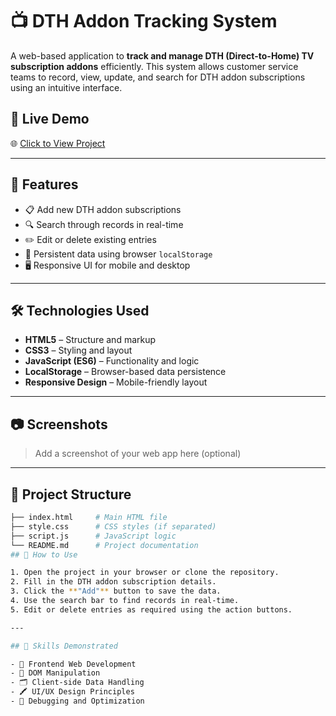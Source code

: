 # 📺 DTH Addon Tracking System

A web-based application to **track and manage DTH (Direct-to-Home) TV subscription addons** efficiently. This system allows customer service teams to record, view, update, and search for DTH addon subscriptions using an intuitive interface.

## 🚀 Live Demo

🌐 [Click to View Project](https://akash150875.github.io/New/)

---

## 📌 Features

- 📋 Add new DTH addon subscriptions
- 🔍 Search through records in real-time
- ✏️ Edit or delete existing entries
- 💾 Persistent data using browser `localStorage`
- 🖥️ Responsive UI for mobile and desktop

---

## 🛠️ Technologies Used

- **HTML5** – Structure and markup  
- **CSS3** – Styling and layout  
- **JavaScript (ES6)** – Functionality and logic  
- **LocalStorage** – Browser-based data persistence  
- **Responsive Design** – Mobile-friendly layout

---

## 📷 Screenshots

> Add a screenshot of your web app here (optional)

---

## 📁 Project Structure

```bash
├── index.html     # Main HTML file
├── style.css      # CSS styles (if separated)
├── script.js      # JavaScript logic
└── README.md      # Project documentation
## 🧩 How to Use

1. Open the project in your browser or clone the repository.
2. Fill in the DTH addon subscription details.
3. Click the **"Add"** button to save the data.
4. Use the search bar to find records in real-time.
5. Edit or delete entries as required using the action buttons.

---

## 🧠 Skills Demonstrated

- 🎨 Frontend Web Development  
- 🧩 DOM Manipulation  
- 🗂️ Client-side Data Handling  
- 🖍️ UI/UX Design Principles  
- 🐞 Debugging and Optimization
